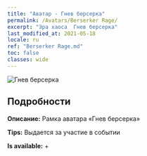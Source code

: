 ```yaml
---
title: "Аватар - Гнев берсерка"
permalink: /Avatars/Berserker Rage/
excerpt: "Эра хаоса  Гнев берсерка"
last_modified_at: 2021-05-18
locale: ru
ref: "Berserker Rage.md"
toc: false
classes: wide
---
```

 ![Гнев берсерка](/images/a/avatarFrame_73.png)

## Подробности

 **Описание:** Рамка аватара «Гнев берсерка» 

 **Tips:** Выдается за участие в событии 

 **Is available:**  + 

